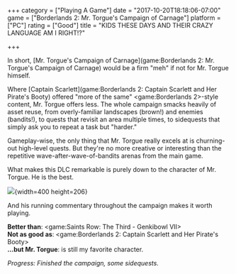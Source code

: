 +++
category = ["Playing A Game"]
date = "2017-10-20T18:18:06-07:00"
game = ["Borderlands 2: Mr. Torgue's Campaign of Carnage"]
platform = ["PC"]
rating = ["Good"]
title = "KIDS THESE DAYS AND THEIR CRAZY LANGUAGE AM I RIGHT!?"

+++

In short, [Mr. Torgue's Campaign of Carnage](game:Borderlands 2: Mr. Torgue's Campaign of Carnage) would be a firm "meh" if not for Mr. Torgue himself.

Where [Captain Scarlett](game:Borderlands 2: Captain Scarlett and Her Pirate's Booty) offered "more of the same" <game:Borderlands 2>-style content, Mr. Torgue offers less.  The whole campaign smacks heavily of asset reuse, from overly-familiar landscapes (brown!) and enemies (bandits!), to quests that revisit an area multiple times, to sidequests that simply ask you to repeat a task but "harder."

Gameplay-wise, the only thing that Mr. Torgue really excels at is churning-out high-level quests.  But they're no more creative or interesting than the repetitive wave-after-wave-of-bandits arenas from the main game.

What makes this DLC remarkable is purely down to the character of Mr. Torgue.  He is the best.

![]($SiteBaseURL$mrtorgue.png){width=400 height=206}

And his running commentary throughout the campaign makes it worth playing.

<b>Better than</b>: <game:Saints Row: The Third - Genkibowl VII>  
<b>Not as good as</b>: <game:Borderlands 2: Captain Scarlett and Her Pirate's Booty>  
<b>...but Mr. Torgue</b>: is still my favorite character.

<i>Progress: Finished the campaign, some sidequests.</i>
